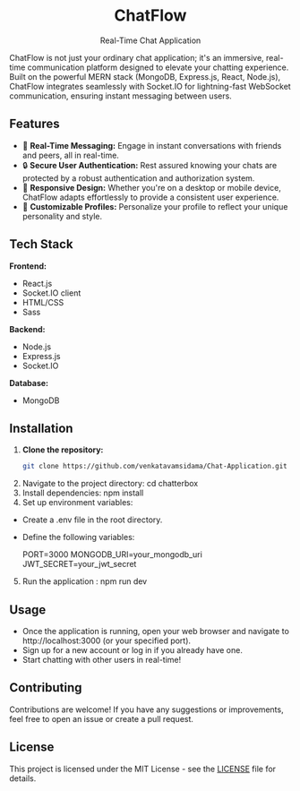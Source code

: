 <div align="center">
  <h1>ChatFlow</h1>
  <p>Real-Time Chat Application</p>
</div>

ChatFlow is not just your ordinary chat application; it's an immersive, real-time communication platform designed to elevate your chatting experience. Built on the powerful MERN stack (MongoDB, Express.js, React, Node.js), ChatFlow integrates seamlessly with Socket.IO for lightning-fast WebSocket communication, ensuring instant messaging between users.

## Features

- 🚀 **Real-Time Messaging:** Engage in instant conversations with friends and peers, all in real-time.
- 🔒 **Secure User Authentication:** Rest assured knowing your chats are protected by a robust authentication and authorization system.
- 📱 **Responsive Design:** Whether you're on a desktop or mobile device, ChatFlow adapts effortlessly to provide a consistent user experience.
- 🎨 **Customizable Profiles:** Personalize your profile to reflect your unique personality and style.

## Tech Stack

**Frontend:**
- React.js
- Socket.IO client
- HTML/CSS
- Sass

**Backend:**
- Node.js
- Express.js
- Socket.IO

**Database:**
- MongoDB

## Installation

1. **Clone the repository:**
   ```bash
   git clone https://github.com/venkatavamsidama/Chat-Application.git
2. Navigate to the project directory: cd chatterbox
3. Install dependencies: npm install
4. Set up environment variables:
- Create a .env file in the root directory.
- Define the following variables:
  
  PORT=3000
  MONGODB_URI=your_mongodb_uri
  JWT_SECRET=your_jwt_secret
  
5. Run the application : npm run dev
  
## Usage
- Once the application is running, open your web browser and navigate to http://localhost:3000 (or your specified port).
- Sign up for a new account or log in if you already have one.
- Start chatting with other users in real-time!

## Contributing
Contributions are welcome! If you have any suggestions or improvements, feel free to open an issue or create a pull request.

## License
This project is licensed under the MIT License - see the [LICENSE](LICENSE) file for details.
